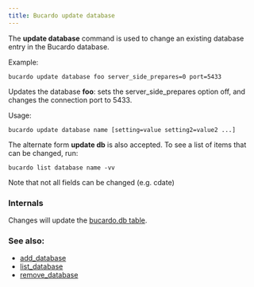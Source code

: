 ```yaml
---
title: Bucardo update database
---
```


The **update database** command is used to change an existing database entry in the Bucardo database.

Example:

    bucardo update database foo server_side_prepares=0 port=5433

Updates the database **foo**: sets the server_side_prepares option off, and changes the connection port to 5433.

Usage:

    bucardo update database name [setting=value setting2=value2 ...]

The alternate form **update db** is also accepted. To see a list of items that can be changed, run:

    bucardo list database name -vv

Note that not all fields can be changed (e.g. cdate)

### Internals

Changes will update the [bucardo.db table](/Bucardo/bucardo.db_table).

### See also:

-   [add_database](/Bucardo/add_database)
-   [list_database](/Bucardo/list_database)
-   [remove_database](/Bucardo/remove_database)
